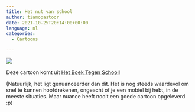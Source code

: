 ```yaml
---
title: Het nut van school
author: tiamopastoor
date: 2021-10-25T20:14:00+00:00
language: nl
categories:
  - Cartoons

---
```

![](/uploads/2021/07/H7-Zelfstudie-2_result.webp) 

Deze cartoon komt uit [Het Boek Tegen School][2]!

(Natuurlijk, het ligt genuanceerder dan dit. Het is nog steeds waardevol om snel te kunnen hoofdrekenen, ongeacht of je een mobiel bij hebt, in de meeste situaties. Maar nuance heeft nooit een goede cartoon opgeleverd :p)

 [1]: /uploads/2021/07/H7-Zelfstudie-2.jpg
 [2]: /books/het-boek-tegen-school/